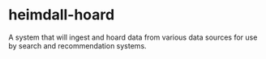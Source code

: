 # heimdall-hoard
A system that will ingest and hoard data from various data sources for use by search and recommendation systems.

